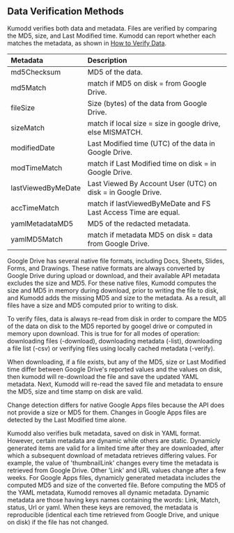 ## Data Verification Methods

Kumodd verifies both data and metadata. Files are verified by comparing the MD5, size,
and Last Modified time.  Kumodd can report whether each matches the metadata, as shown
in [How to Verify Data](https://github.com/rich-murphey/kumodd/wiki/How-to-Verify-Data).

Metadata		| Description
:----			| :----
md5Checksum		| MD5 of the data.
md5Match		| match if MD5 on disk = from Google Drive.
fileSize		| Size (bytes) of the data from Google Drive.
sizeMatch		| match if local size = size in google drive, else MISMATCH.
modifiedDate		| Last Modified time (UTC) of the data in Google Drive.
modTimeMatch		| match if Last Modified time on disk = in Google Drive.
lastViewedByMeDate	| Last Viewed By Account User (UTC) on disk = in Google Drive.
accTimeMatch		| match if lastViewedByMeDate and FS Last Access Time are equal.
yamlMetadataMD5		| MD5 of the redacted metadata.
yamlMD5Match		| match if metadata MD5 on disk = data from Google Drive.

Google Drive has several native file formats, including Docs, Sheets, Slides, Forms, and
Drawings. These native formats are always converted by Google Drive during upload or
download, and their available API metadata excludes the size and MD5.  For these native
files, Kumodd computes the size and MD5 in memory during download, prior to writing the
file to disk, and Kumodd adds the missing MD5 and size to the metadata.  As a result,
all files have a size and MD5 computed prior to writing to disk.

To verify files, data is always re-read from disk in order to compare the MD5 of the
data on disk to the MD5 reported by googel drive or computed in memory upon download.
This is true for for all modes of operation: downloading files (-download), downloading
metadata (-list), downloading a file list (-csv) or verifying files using locally cached
metadata (-verify).  

When downloading, if a file exists, but any of the MD5, size or Last Modified time
differ between Google Drive's reported values and the values on disk, then kumodd will
re-download the file and save the updated YAML metadata.  Next, Kumodd will re-read the
saved file and metadata to ensure the MD5, size and time stamp on disk are valid.

Change detection differs for native Google Apps files because the API does not provide a
size or MD5 for them.  Changes in Google Apps files are detected by the Last Modified
time alone.

Kumodd also verifies bulk metadata, saved on disk in YAML format. However, certain
metadata are dynamic while others are static.  Dynamicly generated items are valid for a
limited time after they are downloaded, after which a subsequent download of metadata
retrieves differing values. For example, the value of 'thumbnailLink' changes every time
the metadata is retrieved from Google Drive.  Other 'Link' and URL values change after a
few weeks. For Google Apps files, dynamicly generated metadata includes the computed MD5
and size of the converted file. Before computing the MD5 of the YAML metadata, Kumodd
removes all dynamic metadata. Dynamic metadata are those having keys names containing
the words: Link, Match, status, Url or yaml.  When these keys are removed, the metadata
is reproducible (identical each time retrieved from Google Drive, and unique on disk) if
the file has not changed.
